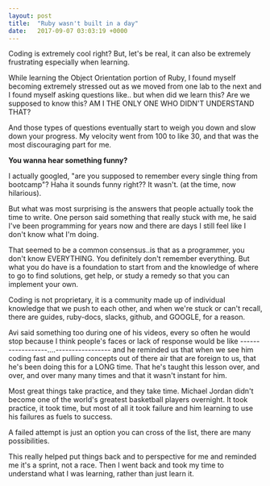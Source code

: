 ```yaml
---
layout: post
title:  "Ruby wasn't built in a day"
date:   2017-09-07 03:03:19 +0000
---
```



Coding is extremely cool right?  But, let's be real, it can also be extremely frustrating especially when learning. 

While learning the Object Orientation portion of Ruby, I found myself becoming extremely stressed out as we moved from one lab to the next and I found myself asking questions like.. but when did we learn this?  Are we supposed to know this?  AM I THE ONLY ONE WHO DIDN'T UNDERSTAND THAT?

And those types of questions eventually start to weigh you down and slow down your progress.  My velocity went from 100 to like 30, and that was the most discouraging part for me.

**You wanna hear something funny?**

I actually googled, "are you supposed to remember every single thing from bootcamp"?  Haha it sounds funny right?? It wasn't.  (at the time, now hilarious).

But what was most surprising is the answers that people actually took the time to write.   One person said something that really stuck with me, he said I've been programming for years now and there are days I still feel like I don't know what I'm doing.  

That seemed to be a common consensus..is that as a programmer, you don't know EVERYTHING.  You definitely don't remember everything.  But what you do have is a foundation to start from and the knowledge of where to go to find solutions, get help, or study a remedy so that you can implement your own. 

Coding is not proprietary, it is a community made up of individual knowledge that we push to each other, and when we're stuck or can't recall, there are guides, ruby-docs, slacks, github, and GOOGLE, for a reason.

Avi said something too during one of his videos, every so often he would stop because I think people's faces or lack of response would be like ------------------....----------------- and he reminded us that when we see him coding fast and pulling concepts out of there air that are foreign to us, that he's been doing this for a LONG time.  That he's taught this lesson over, and over, and over many many times and that it wasn't instant for him. 

Most great things take practice, and they take time.  Michael Jordan didn't become one of the world's greatest basketball players overnight.  It took practice, it took time, but most of all it took failure and him learning to use his failures as fuels to success.  

A failed attempt is just an option you can cross of the list, there are many possibilities. 

This really helped put things back and to perspective for me and reminded me it's a sprint, not a race.  Then I went back and took my time to understand what I was learning, rather than just learn it.
